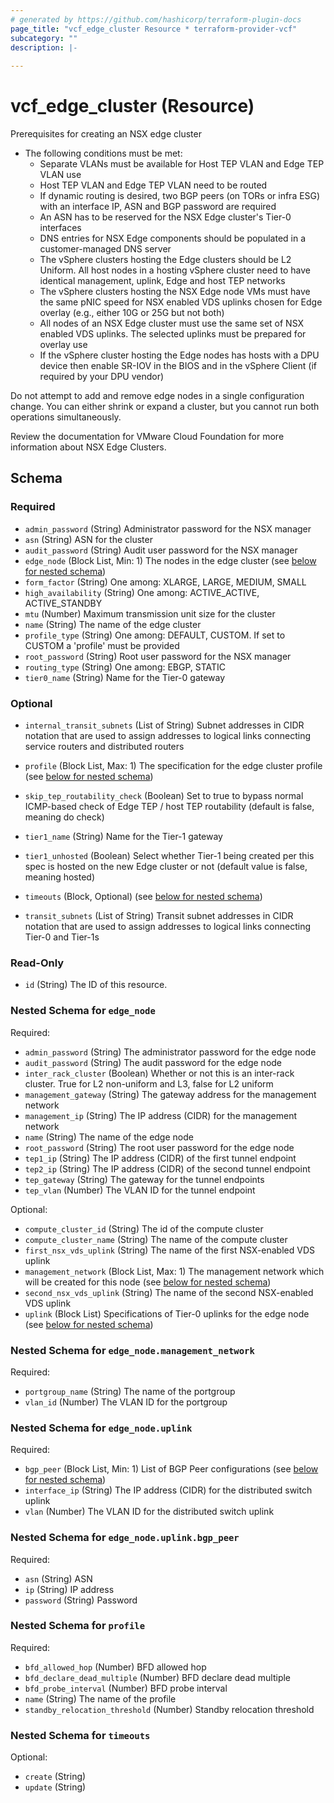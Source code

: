 ```yaml
---
# generated by https://github.com/hashicorp/terraform-plugin-docs
page_title: "vcf_edge_cluster Resource * terraform-provider-vcf"
subcategory: ""
description: |-
  
---
```


# vcf_edge_cluster (Resource)

Prerequisites for creating an NSX edge cluster

* The following conditions must be met:
  * Separate VLANs must be available for Host TEP VLAN and Edge TEP VLAN use
  * Host TEP VLAN and Edge TEP VLAN need to be routed
  * If dynamic routing is desired, two BGP peers (on TORs or infra ESG) with an interface IP, ASN and BGP password are required
  * An ASN has to be reserved for the NSX Edge cluster's Tier-0 interfaces
  * DNS entries for NSX Edge components should be populated in a customer-managed DNS server
  * The vSphere clusters hosting the Edge clusters should be L2 Uniform. All host nodes in a hosting vSphere cluster need to have identical management, uplink, Edge and host TEP networks
  * The vSphere clusters hosting the NSX Edge node VMs must have the same pNIC speed for NSX enabled VDS uplinks chosen for Edge overlay (e.g., either 10G or 25G but not both)
  * All nodes of an NSX Edge cluster must use the same set of NSX enabled VDS uplinks. The selected uplinks must be prepared for overlay use
  * If the vSphere cluster hosting the Edge nodes has hosts with a DPU device then enable SR-IOV in the BIOS and in the vSphere Client (if required by your DPU vendor)

Do not attempt to add and remove edge nodes in a single configuration change. You can either shrink or expand a cluster, but you cannot run both operations
simultaneously.

Review the documentation for VMware Cloud Foundation for more information about NSX Edge Clusters.

<!-- schema generated by tfplugindocs -->
## Schema

### Required

* `admin_password` (String) Administrator password for the NSX manager
* `asn` (String) ASN for the cluster
* `audit_password` (String) Audit user password for the NSX manager
* `edge_node` (Block List, Min: 1) The nodes in the edge cluster (see [below for nested schema](#nestedblock--edge_node))
* `form_factor` (String) One among: XLARGE, LARGE, MEDIUM, SMALL
* `high_availability` (String) One among: ACTIVE_ACTIVE, ACTIVE_STANDBY
* `mtu` (Number) Maximum transmission unit size for the cluster
* `name` (String) The name of the edge cluster
* `profile_type` (String) One among: DEFAULT, CUSTOM. If set to CUSTOM a 'profile' must be provided
* `root_password` (String) Root user password for the NSX manager
* `routing_type` (String) One among: EBGP, STATIC
* `tier0_name` (String) Name for the Tier-0 gateway

### Optional

* `internal_transit_subnets` (List of String) Subnet addresses in CIDR notation that are used to assign addresses to logical links connecting service routers and distributed routers

* `profile` (Block List, Max: 1) The specification for the edge cluster profile (see [below for nested schema](#nestedblock--profile))
* `skip_tep_routability_check` (Boolean) Set to true to bypass normal ICMP-based check of Edge TEP / host TEP routability (default is false, meaning do check)
* `tier1_name` (String) Name for the Tier-1 gateway
* `tier1_unhosted` (Boolean) Select whether Tier-1 being created per this spec is hosted on the new Edge cluster or not (default value is false, meaning hosted)
* `timeouts` (Block, Optional) (see [below for nested schema](#nestedblock--timeouts))
* `transit_subnets` (List of String) Transit subnet addresses in CIDR notation that are used to assign addresses to logical links connecting Tier-0 and Tier-1s

### Read-Only

* `id` (String) The ID of this resource.

<a id="nestedblock--edge_node"></a>

### Nested Schema for `edge_node`

Required:

* `admin_password` (String) The administrator password for the edge node
* `audit_password` (String) The audit password for the edge node
* `inter_rack_cluster` (Boolean) Whether or not this is an inter-rack cluster. True for L2 non-uniform and L3, false for L2 uniform
* `management_gateway` (String) The gateway address for the management network
* `management_ip` (String) The IP address (CIDR) for the management network
* `name` (String) The name of the edge node
* `root_password` (String) The root user password for the edge node
* `tep1_ip` (String) The IP address (CIDR) of the first tunnel endpoint
* `tep2_ip` (String) The IP address (CIDR) of the second tunnel endpoint
* `tep_gateway` (String) The gateway for the tunnel endpoints
* `tep_vlan` (Number) The VLAN ID for the tunnel endpoint

Optional:

* `compute_cluster_id` (String) The id of the compute cluster
* `compute_cluster_name` (String) The name of the compute cluster
* `first_nsx_vds_uplink` (String) The name of the first NSX-enabled VDS uplink
* `management_network` (Block List, Max: 1) The management network which will be created for this node (see [below for nested schema](#nestedblock--edge_node--management_network))
* `second_nsx_vds_uplink` (String) The name of the second NSX-enabled VDS uplink
* `uplink` (Block List) Specifications of Tier-0 uplinks for the edge node (see [below for nested schema](#nestedblock--edge_node--uplink))

<a id="nestedblock--edge_node--management_network"></a>

### Nested Schema for `edge_node.management_network`

Required:

* `portgroup_name` (String) The name of the portgroup
* `vlan_id` (Number) The VLAN ID for the portgroup

<a id="nestedblock--edge_node--uplink"></a>

### Nested Schema for `edge_node.uplink`

Required:

* `bgp_peer` (Block List, Min: 1) List of BGP Peer configurations (see [below for nested schema](#nestedblock--edge_node--uplink--bgp_peer))
* `interface_ip` (String) The IP address (CIDR) for the distributed switch uplink
* `vlan` (Number) The VLAN ID for the distributed switch uplink

<a id="nestedblock--edge_node--uplink--bgp_peer"></a>

### Nested Schema for `edge_node.uplink.bgp_peer`

Required:

* `asn` (String) ASN
* `ip` (String) IP address
* `password` (String) Password

<a id="nestedblock--profile"></a>

### Nested Schema for `profile`

Required:

* `bfd_allowed_hop` (Number) BFD allowed hop
* `bfd_declare_dead_multiple` (Number) BFD declare dead multiple
* `bfd_probe_interval` (Number) BFD probe interval
* `name` (String) The name of the profile
* `standby_relocation_threshold` (Number) Standby relocation threshold

<a id="nestedblock--timeouts"></a>

### Nested Schema for `timeouts`

Optional:

* `create` (String)
* `update` (String)
